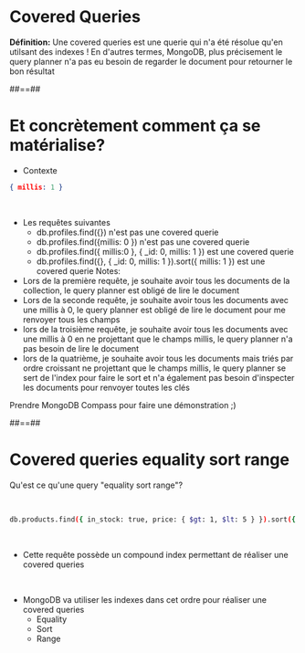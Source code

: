 <!-- .slide"-->
# Covered Queries
<b>Définition:</b> Une covered queries est une querie qui n'a été résolue qu'en utilsant des indexes ! 
  En d'autres termes, MongoDB, plus précisement le query planner n'a pas eu besoin de regarder le document pour retourner le bon résultat

##==##

<!-- .slide: class="with-code inconsolata""-->
# Et concrètement comment ça se matérialise?


- Contexte
```json
{ millis: 1 }
```
<!-- .element: class="big-code" -->
<br>

- Les requêtes suivantes
    - db.profiles.find({}) <span class="important"> n'est pas une covered querie</span>
    - db.profiles.find({millis: 0 }) <span class="important"> n'est pas une covered querie</span>
    - db.profiles.find({ millis:0 }, { _id: 0, millis: 1 }) <span class="important"> est une covered querie</span>
    - db.profiles.find({}, { _id: 0, millis: 1 }).sort({ millis: 1 }) <span class="important"> est une covered querie</span>
Notes: 
- Lors de la première requête, je souhaite avoir tous les documents de la collection, le query planner est obligé de lire le document
- Lors de la seconde requête, je souhaite avoir tous les documents avec une millis à 0, le query planner est obligé de lire le document pour me renvoyer tous les champs
- lors de la troisième requête, je souhaite avoir tous les documents avec une millis à 0 en ne projettant que le champs millis, le query planner n'a pas besoin de lire le document
- lors de la quatrième, je souhaite avoir tous les documents mais triés par ordre croissant ne projettant que le champs millis, le query planner se sert de l'index pour faire le sort et n'a également pas besoin d'inspecter les documents pour renvoyer toutes les clés

Prendre MongoDB Compass pour faire une démonstration ;)

##==##

<!-- .slide: class="with-code inconsolata"-->
# Covered queries equality sort range

Qu'est ce qu'une query "equality sort range"?
<!-- .element: class="bold center" -->

<br/>

```bash
db.products.find({ in_stock: true, price: { $gt: 1, $lt: 5 } }).sort({ name: 1 })
```
<!-- .element: class="big-code"-->
<br/>

- Cette requête possède un compound index permettant de réaliser une covered queries
<br/>

- MongoDB va utiliser les indexes dans cet ordre pour réaliser une covered queries
    - Equality
    - Sort
    - Range


